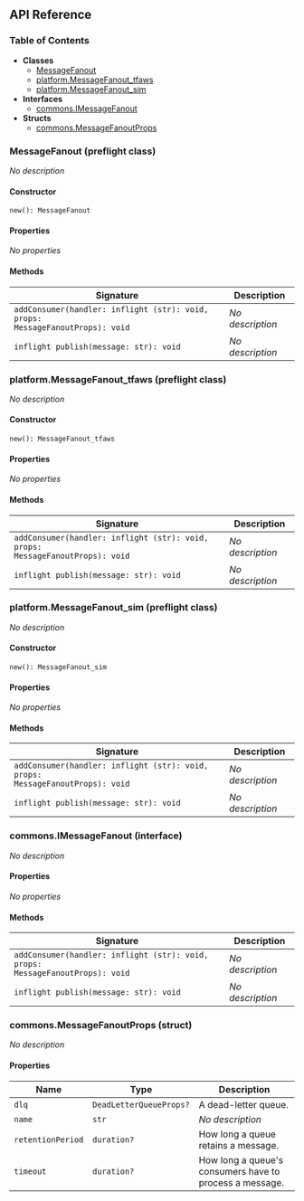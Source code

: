 ## API Reference

### Table of Contents

- **Classes**
  - <a href="#@winglibs/messagefanout.MessageFanout">MessageFanout</a>
  - <a href="#@winglibs/messagefanout.platform.MessageFanout_tfaws">platform.MessageFanout_tfaws</a>
  - <a href="#@winglibs/messagefanout.platform.MessageFanout_sim">platform.MessageFanout_sim</a>
- **Interfaces**
  - <a href="#@winglibs/messagefanout.commons.IMessageFanout">commons.IMessageFanout</a>
- **Structs**
  - <a href="#@winglibs/messagefanout.commons.MessageFanoutProps">commons.MessageFanoutProps</a>

### MessageFanout (preflight class) <a class="wing-docs-anchor" id="@winglibs/messagefanout.MessageFanout"></a>

*No description*

#### Constructor

```
new(): MessageFanout
```

#### Properties

*No properties*

#### Methods

| **Signature** | **Description** |
| --- | --- |
| <code>addConsumer(handler: inflight (str): void, props: MessageFanoutProps): void</code> | *No description* |
| <code>inflight publish(message: str): void</code> | *No description* |

### platform.MessageFanout_tfaws (preflight class) <a class="wing-docs-anchor" id="@winglibs/messagefanout.platform.MessageFanout_tfaws"></a>

*No description*

#### Constructor

```
new(): MessageFanout_tfaws
```

#### Properties

*No properties*

#### Methods

| **Signature** | **Description** |
| --- | --- |
| <code>addConsumer(handler: inflight (str): void, props: MessageFanoutProps): void</code> | *No description* |
| <code>inflight publish(message: str): void</code> | *No description* |

### platform.MessageFanout_sim (preflight class) <a class="wing-docs-anchor" id="@winglibs/messagefanout.platform.MessageFanout_sim"></a>

*No description*

#### Constructor

```
new(): MessageFanout_sim
```

#### Properties

*No properties*

#### Methods

| **Signature** | **Description** |
| --- | --- |
| <code>addConsumer(handler: inflight (str): void, props: MessageFanoutProps): void</code> | *No description* |
| <code>inflight publish(message: str): void</code> | *No description* |

### commons.IMessageFanout (interface) <a class="wing-docs-anchor" id="@winglibs/messagefanout.commons.IMessageFanout"></a>

*No description*

#### Properties

*No properties*

#### Methods

| **Signature** | **Description** |
| --- | --- |
| <code>addConsumer(handler: inflight (str): void, props: MessageFanoutProps): void</code> | *No description* |
| <code>inflight publish(message: str): void</code> | *No description* |

### commons.MessageFanoutProps (struct) <a class="wing-docs-anchor" id="@winglibs/messagefanout.commons.MessageFanoutProps"></a>

*No description*

#### Properties

| **Name** | **Type** | **Description** |
| --- | --- | --- |
| <code>dlq</code> | <code>DeadLetterQueueProps?</code> | A dead-letter queue. |
| <code>name</code> | <code>str</code> | *No description* |
| <code>retentionPeriod</code> | <code>duration?</code> | How long a queue retains a message. |
| <code>timeout</code> | <code>duration?</code> | How long a queue's consumers have to process a message. |

